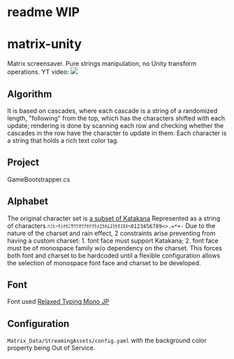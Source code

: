 # readme WIP
# matrix-unity
Matrix screensaver. Pure strings manipulation, no Unity transform operations. YT video:
[![](https://i.imgur.com/inpPHZ7.png)](https://youtu.be/2bRY7nReeI4)

## Algorithm
It is based on cascades, where each cascade is a string of a randomized length, "following" from the top, which has the characters shifted with each update; rendering is done by scanning each row and checking whether the cascades in the row have the character to update in them.
Each character is a string that holds a rich text color tag.

## Project
GameBootstrapper.cs

## Alphabet
The original character set is [a subset of Katakana](https://scifi.stackexchange.com/questions/137575/is-there-a-list-of-the-symbols-shown-in-the-matrixthe-symbols-rain-how-many)
Represented as a string of characters ```ﾊﾐﾋｰｳｼﾅﾓﾆｻﾜﾂｵﾘｱﾎﾃﾏｹﾒｴｶｷﾑﾕﾗｾﾈｽﾀﾇﾍ0123456789<>.=*+-```
Due to the nature of the charset and rain effect, 2 constraints arise preventing from having a custom charset: 1. font face must support Katakana; 2. font face must be of monospace family w/o dependency on the charset. This forces both font and charset to be hardcoded until a flexible configuration allows the selection of monospace font face and charset to be developed.

## Font
Font used [Relaxed Typing Mono JP](https://github.com/mshioda/relaxed-typing-mono-jp)

## Configuration
```Matrix_Data/StreamingAssets/config.yaml``` with the background color property being Out of Service.
